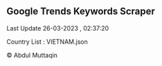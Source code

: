 

## Google Trends Keywords Scraper 
 
Last Update 26-03-2023 , 02:37:20

Country List :
VIETNAM.json



© Abdul Muttaqin 
